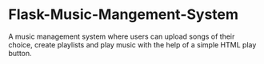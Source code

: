 # Flask-Music-Mangement-System
A music management system where users can upload songs of their choice, create playlists and play music with the help of a simple HTML play button.
